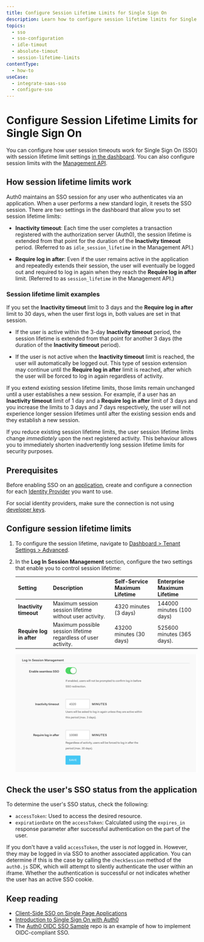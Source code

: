 ```yaml
---
title: Configure Session Lifetime Limits for Single Sign On
description: Learn how to configure session lifetime limits for Single Sign On (SSO).
topics:
  - sso
  - sso-configuration
  - idle-timout
  - absolute-timout
  - session-lifetime-limits
contentType:
  - how-to
useCase:
  - integrate-saas-sso
  - configure-sso
---
```

# Configure Session Lifetime Limits for Single Sign On

You can configure how user session timeouts work for Single Sign On (SSO) with session lifetime limit settings [in the dashboard](${manage_url}/#/tenant/advanced). You can also configure session limits with the [Management API](/api/management/v2#!/Tenants/patch_settings).

## How session lifetime limits work

Auth0 maintains an SSO session for any user who authenticates via an application. When a user performs a new standard login, it resets the SSO session. There are two settings in the dashboard that allow you to set session lifetime limits:

* **Inactivity timeout**: Each time the user completes a transaction registered with the authorization server (Auth0), the session lifetime is extended from that point for the duration of the **Inactivity timeout** period. (Referred to as `idle_session_lifetime` in the Management API.) 

* **Require log in after**: Even if the user remains active in the application and repeatedly extends their session, the user will eventually be logged out and required to log in again when they reach the **Require log in after** limit. (Referred to as `session_lifetime` in the Management API.)

### Session lifetime limit examples

If you set the **Inactivity timeout** limit to 3 days and the **Require log in after** limit to 30 days, when the user first logs in, both values are set in that session. 

* If the user is active within the 3-day **Inactivity timeout** period, the session lifetime is extended from that point for another 3 days (the duration of the **Inactivity timeout** period).

* If the user is not active when the **Inactivity timeout** limit is reached, the user will automatically be logged out. This type of session extension may continue until the **Require log in after** limit is reached, after which the user will be forced to log in again regardless of activity. 

If you extend existing session lifetime limits, those limits remain unchanged until a user establishes a new session. For example, if a user has an **Inactivity timeout** limit of 1 day and a **Require log in after** limit of 3 days and you increase the limits to 3 days and 7 days respectively, the user will not experience longer session lifetimes until after the existing session ends and they establish a new session.

If you reduce existing session lifetime limits, the user session lifetime limits change *immediately* upon the next registered activity. This behaviour allows you to immediately shorten inadvertently long session lifetime limits for security purposes.

## Prerequisites

Before enabling SSO on an [application](/applications), create and configure a connection for each [Identity Provider](/identityproviders) you want to use.

For social identity providers, make sure the connection is not using [developer keys](/connections/social/devkeys).

## Configure session lifetime limits

1. To configure the session lifetime, navigate to [Dashboard > Tenant Settings > Advanced](${manage_url}/#/tenant/advanced).

2. In the **Log In Session Management** section, configure the two settings that enable you to control session lifetime:

   | Setting | Description | Self-Service Maximum Lifetime | Enterprise Maximum Lifetime |
   | - | - | - | - |
   | **Inactivity timeout** | Maximum session session lifetime without user activity. | 4320 minutes (3 days) | 144000 minutes (100 days) |
   | **Require log in after** | Maximum possible session lifetime regardless of user activity. | 43200 minutes (30 days) | 525600 minutes (365 days).|

   ![Login Session Management](/media/articles/sso/sso-session-mgmt-2.png)

## Check the user's SSO status from the application

To determine the user's SSO status, check the following:

* `accessToken`: Used to access the desired resource.
* `expirationDate` on the `accessToken`: Calculated using the `expires_in` response parameter after successful authentication on the part of the user.

If you don't have a valid `accessToken`, the user is *not* logged in. However, they may be logged in via SSO to another associated application. You can determine if this is the case by calling the `checkSession` method of the `auth0.js` SDK, which will attempt to silently authenticate the user within an iframe. Whether the authentication is successful or not indicates whether the user has an active SSO cookie.

## Keep reading

* [Client-Side SSO on Single Page Applications](/sso/current/single-page-apps)
* [Introduction to Single Sign On with Auth0](/integrations/sso/current/introduction)
* The [Auth0 OIDC SSO Sample](https://github.com/auth0-samples/oidc-sso-sample) repo is an example of how to implement OIDC-compliant SSO.
